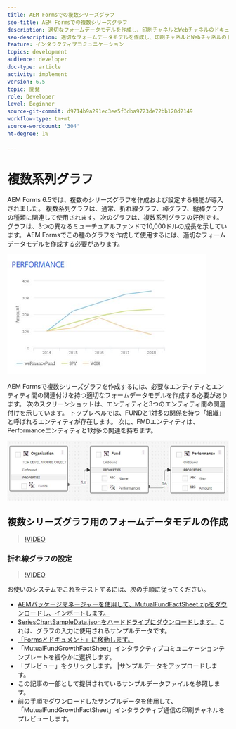 ```yaml
---
title: AEM Formsでの複数シリーズグラフ
seo-title: AEM Formsでの複数シリーズグラフ
description: 適切なフォームデータモデルを作成し、印刷チャネルとWebチャネルのドキュメントで複数系列グラフを作成します。
seo-description: 適切なフォームデータモデルを作成し、印刷チャネルとWebチャネルのドキュメントで複数系列グラフを作成します。
feature: インタラクティブコミュニケーション
topics: development
audience: developer
doc-type: article
activity: implement
version: 6.5
topic: 開発
role: Developer
level: Beginner
source-git-commit: d9714b9a291ec3ee5f3dba9723de72bb120d2149
workflow-type: tm+mt
source-wordcount: '304'
ht-degree: 1%

---
```



# 複数系列グラフ

AEM Forms 6.5では、複数のシリーズグラフを作成および設定する機能が導入されました。 複数系列グラフは、通常、折れ線グラフ、棒グラフ、縦棒グラフの種類に関連して使用されます。 次のグラフは、複数系列グラフの好例です。 グラフは、3つの異なるミューチュアルファンドで10,000ドルの成長を示しています。 AEM Formsでこの種のグラフを作成して使用するには、適切なフォームデータモデルを作成する必要があります。

![多系列](assets/seriescharts.jfif)

AEM Formsで複数シリーズグラフを作成するには、必要なエンティティとエンティティ間の関連付けを持つ適切なフォームデータモデルを作成する必要があります。 次のスクリーンショットは、エンティティと3つのエンティティ間の関連付けを示しています。 トップレベルでは、FUNDと1対多の関係を持つ「組織」と呼ばれるエンティティが存在します。 次に、FMDエンティティは、Performanceエンティティと1対多の関連を持ちます。

![フォームデータモデル](assets/formdatamodel.jfif)


## 複数シリーズグラフ用のフォームデータモデルの作成

>[!VIDEO](https://video.tv.adobe.com/v/26352/quality=9)


### 折れ線グラフの設定

>[!VIDEO](https://video.tv.adobe.com/v/26353?quality=9&learn=on)


お使いのシステムでこれをテストするには、次の手順に従ってください。

* [AEMパッケージマネージャーを使用して、MutualFundFactSheet.zipをダウンロードし、インポートします。](assets/mutualfundfactsheet.zip)
* [SeriesChartSampleData.jsonをハードドライブにダウンロードします。](assets/serieschartsampledata.json) これは、グラフの入力に使用されるサンプルデータです。
* [「Formsとドキュメント」に移動します。](https://helpx.adobe.com/aem/forms.html/content/dam/formsanddocuments.html)
* 「MutualFundGrowthFactSheet」インタラクティブコミュニケーションテンプレートを緩やかに選択します。
* 「プレビュー」をクリックします。 |サンプルデータをアップロードします。
* この記事の一部として提供されているサンプルデータファイルを参照します。
* 前の手順でダウンロードしたサンプルデータを使用して、「MutualFundGrowthFactSheet」インタラクティブ通信の印刷チャネルをプレビューします。
